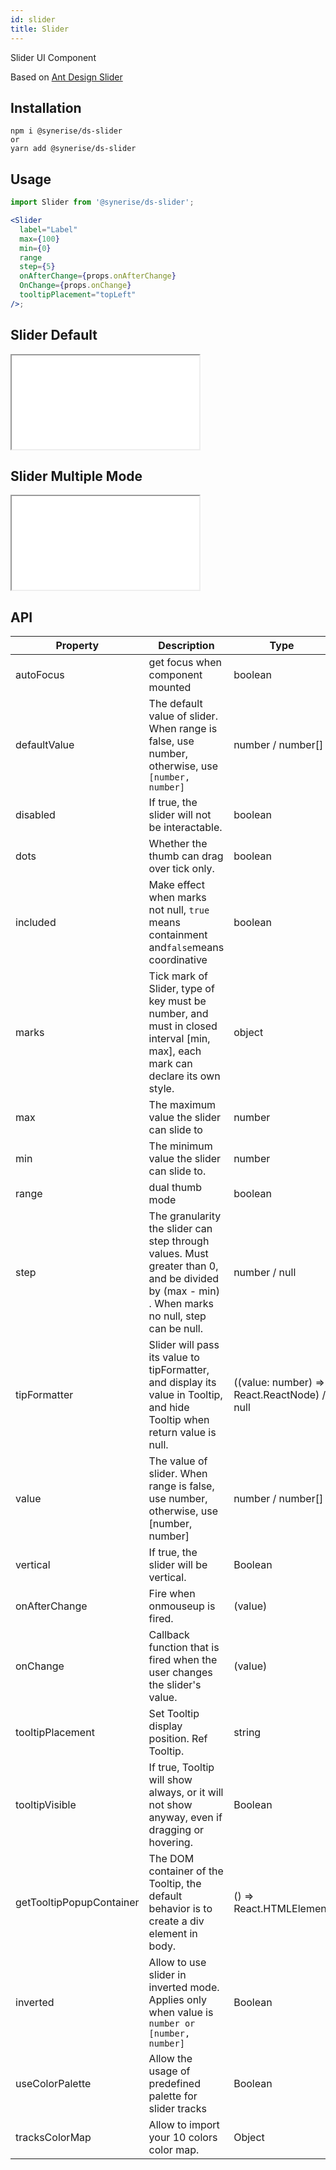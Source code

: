 ```yaml
---
id: slider
title: Slider
---
```


Slider UI Component

Based on [Ant Design Slider](https://ant.design/components/slider/)

## Installation

```
npm i @synerise/ds-slider
or
yarn add @synerise/ds-slider
```

## Usage

```jsx
import Slider from '@synerise/ds-slider';

<Slider
  label="Label"
  max={100}
  min={0}
  range
  step={5}
  onAfterChange={props.onAfterChange}
  OnChange={props.onChange}
  tooltipPlacement="topLeft"
/>;
```

## Slider Default

<iframe src="/storybook-static/iframe.html?id=components-slider--default"></iframe>

## Slider Multiple Mode

<iframe src="/storybook-static/iframe.html?id=components-slider--multiple-range"></iframe>

## API

| Property                 | Description                                                                                                                                    | Type                                        | Default                                                                                |
| ------------------------ | ---------------------------------------------------------------------------------------------------------------------------------------------- | ------------------------------------------- | -------------------------------------------------------------------------------------- |
| autoFocus                | get focus when component mounted                                                                                                               | boolean                                     | `false`                                                                                |
| defaultValue             | The default value of slider. When range is false, use number, otherwise, use `[number, number]`                                                | number / number[]                           | `0 / [0, 0]`                                                                           |
| disabled                 | If true, the slider will not be interactable.                                                                                                  | boolean                                     | `false`                                                                                |
| dots                     | Whether the thumb can drag over tick only.                                                                                                     | boolean                                     | `false`                                                                                |
| included                 | Make effect when marks not null, `true` means containment and`false`means coordinative                                                         | boolean                                     | `true`                                                                                 |
| marks                    | Tick mark of Slider, type of key must be number, and must in closed interval [min, max], each mark can declare its own style.                  | object                                      | `{number: string / ReactNode} / {number: {style: object, label: string or ReactNode}}` |
| max                      | The maximum value the slider can slide to                                                                                                      | number                                      | 100                                                                                    |
| min                      | The minimum value the slider can slide to.                                                                                                     | number                                      | 0                                                                                      |
| range                    | dual thumb mode                                                                                                                                | boolean                                     | `false`                                                                                |
| step                     | The granularity the slider can step through values. Must greater than 0, and be divided by (max - min) . When marks no null, step can be null. | number / null                               | 1                                                                                      |
| tipFormatter             | Slider will pass its value to tipFormatter, and display its value in Tooltip, and hide Tooltip when return value is null.                      | ((value: number) => React.ReactNode) / null | IDENTITY                                                                               |
| value                    | The value of slider. When range is false, use number, otherwise, use [number, number]                                                          | number / number[]                           |                                                                                        |
| vertical                 | If true, the slider will be vertical.                                                                                                          | Boolean                                     | `false`                                                                                |
| onAfterChange            | Fire when onmouseup is fired.                                                                                                                  | (value)                                     | -                                                                                      |
| onChange                 | Callback function that is fired when the user changes the slider's value.                                                                      | (value)                                     | -                                                                                      |
| tooltipPlacement         | Set Tooltip display position. Ref Tooltip.                                                                                                     | string                                      |                                                                                        |
| tooltipVisible           | If true, Tooltip will show always, or it will not show anyway, even if dragging or hovering.                                                   | Boolean                                     |                                                                                        |
| getTooltipPopupContainer | The DOM container of the Tooltip, the default behavior is to create a div element in body.                                                     | () => React.HTMLElement                      | `() => document.body`                                                                  |
| inverted                 | Allow to use slider in inverted mode. Applies only when value is `number or [number, number]`                                                  | Boolean                                     | `false`                                                                                |
| useColorPalette          | Allow the usage of predefined palette for slider tracks                                                                                        | Boolean                                     | `false`                                                                                |
| tracksColorMap           | Allow to import your 10 colors color map.                                                                                                      | Object                                      |                                                                                        |
